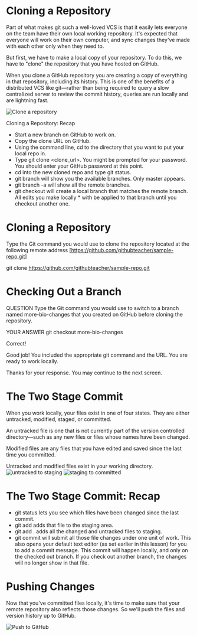 Cloning a Repository
========
Part of what makes git such a well-loved VCS is that it easily lets everyone on the team have their own local working repository. It's expected that everyone will work on their own computer, and sync changes they've made with each other only when they need to.

But first, we have to make a local copy of your repository. To do this, we have to "clone" the repository that you have hosted on GitHub.

When you clone a GitHub repository you are creating a copy of everything in that repository, including its history. This is one of the benefits of a distributed VCS like git—rather than being required to query a slow centralized server to review the commit history, queries are run locally and are lightning fast.

![Clone a repository](https://raw.githubusercontent.com/wheelhouseio/curriculum-github/master/images/clone-diagram.png)

Cloning a Repository: Recap

* Start a new branch on GitHub to work on.
* Copy the clone URL on GitHub.
* Using the command line, cd to the directory that you want to put your local repo in.
* Type git clone <clone_url>.
You might be prompted for your password. You should enter your GitHub password at this point.
* cd into the new cloned repo and type git status.
* git branch will show you the available branches. Only master appears.
* git branch -a will show all the remote branches.
* git checkout <branchname> will create a local branch that matches the remote branch. All edits you make locally * with be applied to that branch until you checkout another one.


Cloning a Repository
========

Type the Git command you would use to clone the repository located at the following remote address 
[https://github.com/githubteacher/sample-repo.git]

 git clone https://github.com/githubteacher/sample-repo.git
 


Checking Out a Branch
=====================
QUESTION
Type the Git command you would use to switch to a branch named more-bio-changes that you created on GitHub before cloning the repository.

YOUR ANSWER
git checkout more-bio-changes

Correct!

Good job! You included the appropriate git command and the URL. You are ready to work locally.

Thanks for your response. You may continue to the next screen.


The Two Stage Commit
==========================
When you work locally, your files exist in one of four states. They are either untracked, modified, staged, or committed.

An untracked file is one that is not currently part of the version controlled directory—such as any new files or files whose names have been changed.

Modified files are any files that you have edited and saved since the last time you committed.

Untracked and modified files exist in your working directory.
![untracked to staging](https://raw.githubusercontent.com/wheelhouseio/curriculum-github/master/images/two-stage-commit-c.png)
![staging to committed](https://raw.githubusercontent.com/wheelhouseio/curriculum-github/master/images/two-stage-commit-d.png)

The Two Stage Commit: Recap
========
- git status lets you see which files have been changed since the last commit.
- git add <filename> adds that file to the staging area.
- git add . adds all the changed and untracked files to staging.
- git commit will submit all those file changes under one unit of work.
This also opens your default text editor (as set earlier in this lesson) for you to add a commit message.
This commit will happen locally, and only on the checked out branch. If you check out another branch, the changes will no longer show in that file.


Pushing Changes
========
Now that you've committed files locally, it's time to make sure that your remote repository also reflects those changes. So we'll push the files and version history up to GitHub.

![Push to GitHub](https://raw.githubusercontent.com/wheelhouseio/curriculum-github/master/images/push.png)
